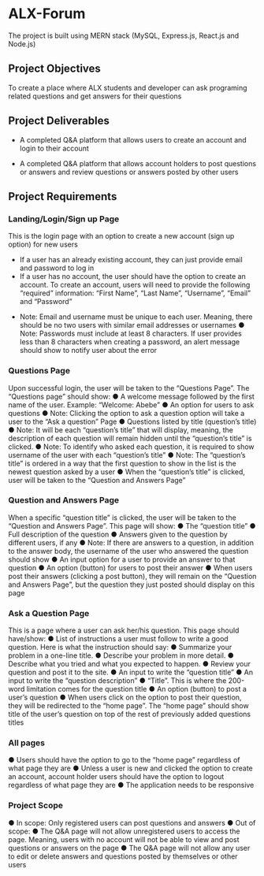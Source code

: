 # ALX-Forum
The  project  is  built  using  MERN  stack (MySQL, Express.js, React.js and  Node.js)
## Project Objectives 
To create a place where ALX students and developer can ask programing related questions and get answers for their questions
## Project Deliverables
* A completed Q&A platform that allows users to create an account and login to their account
+ A completed Q&A platform that allows account holders to post questions or answers and review questions or answers posted by other users
## Project Requirements
### Landing/Login/Sign up Page
This is the login page with an option to create a new account (sign up option) for new users
- If a user has an already existing account, they can just provide email and password to log in
- If a user has no account, the user should have the option to create an account. To create an account, users will need to provide the following
“required” information: “First Name”, “Last Name”, “Username”, “Email” and “Password”
+ Note: Email and username must be unique to each user. Meaning,
there should be no two users with similar email addresses or
usernames
● Note: Passwords must include at least 8 characters. If user provides
less than 8 characters when creating a password, an alert message
should show to notify user about the error
### Questions Page
Upon successful login, the user will be taken to the
“Questions Page”. The “Questions page” should show:
● A welcome message followed by the first name of the user. Example:
“Welcome: Abebe”
● An option for users to ask questions
● Note: Clicking the option to ask a question option will take a user to
the “Ask a question” Page
● Questions listed by title (question’s title)
● Note: It will be each “question’s title” that will display, meaning, the
description of each question will remain hidden until the “question’s
title” is clicked.
● Note: To identify who asked each question, it is required to show
username of the user with each “question’s title”
● Note: The “question’s title” is ordered in a way that the first question
to show in the list is the newest question asked by a user
● When the “question’s title” is clicked, user will be taken to the “Question
and Answers Page”
### Question and Answers Page
When a specific “question title” is clicked,
the user will be taken to the “Question and Answers Page”. This page will
show:
● The “question title”
● Full description of the question
● Answers given to the question by different users, if any
● Note: If there are answers to a question, in addition to the answer
body, the username of the user who answered the question should
show
● An input option for a user to provide an answer to that question
● An option (button) for users to post their answer
● When users post their answers (clicking a post button), they will remain
on the “Question and Answers Page”, but the question they just posted
should display on this page
### Ask a Question Page
This is a page where a user can ask her/his
question. This page should have/show:
● List of instructions a user must follow to write a good question. Here is
what the instruction should say:
● Summarize your problem in a one-line title.
● Describe your problem in more detail.
● Describe what you tried and what you expected to happen.
● Review your question and post it to the site.
● An input to write the “question title”
● An input to write the “question description”
● “Title”. This is where the 200-word limitation comes for the question title
● An option (button) to post a user’s question
● When users click on the option to post their question, they will be
redirected to the “home page”. The “home page” should show title of
the user’s question on top of the rest of previously added questions
titles
### All pages
● Users should have the option to go to the “home page” regardless of what
page they are
● Unless a user is new and clicked the option to create an account, account
holder users should have the option to logout regardless of what page
they are
● The application needs to be responsive
### Project Scope
● In scope: Only registered users can post questions and answers
● Out of scope:
● The Q&A page will not allow unregistered users to access the page.
Meaning, users with no account will not be able to view and post
questions or answers on the page
● The Q&A page will not allow any user to edit or delete answers and
questions posted by themselves or other users

